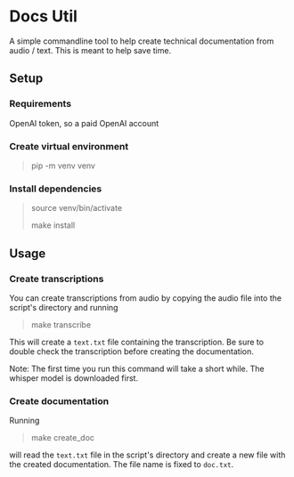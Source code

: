 # Docs Util
A simple commandline tool to help create technical documentation from audio / text. This is meant to help save time.


## Setup
### Requirements
OpenAI token, so a paid OpenAI account


### Create virtual environment
> pip -m venv venv

### Install dependencies

> source venv/bin/activate
> 
> make install

## Usage
### Create transcriptions
You can create transcriptions from audio by copying the audio file into the script's directory and running
> make transcribe

This will create a `text.txt` file containing the transcription. Be sure to double check the transcription before
creating the documentation.

Note: The first time you run this command will take a short while. The whisper model is downloaded first.

### Create documentation
Running
> make create_doc

will read the `text.txt` file in the script's directory and create a new file with the created documentation.
The file name is fixed to `doc.txt`.
